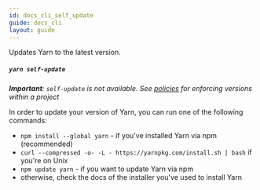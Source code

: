```yaml
---
id: docs_cli_self_update
guide: docs_cli
layout: guide
---
```


<p class="lead">Updates Yarn to the latest version.</p>

##### `yarn self-update` <a class="toc" id="toc-yarn-self-update" href="#toc-yarn-self-update"></a>

_**Important**: `self-update` is not available. See [policies](https://yarnpkg.com/lang/en/docs/cli/policies/#toc-policies-set-version) for enforcing versions within a project_

In order to update your version of Yarn, you can run one of the following commands:

- `npm install --global yarn` - if you've installed Yarn via npm (recommended)
- `curl --compressed -o- -L - https://yarnpkg.com/install.sh | bash` if you're on Unix
- `npm update yarn` - if you want to update Yarn via npm
- otherwise, check the docs of the installer you've used to install Yarn
